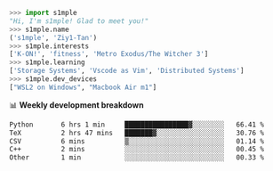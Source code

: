 ```python
>>> import s1mple
"Hi, I'm s1mple! Glad to meet you!"
>>> s1mple.name
('s1mple', 'Ziy1-Tan')
>>> s1mple.interests
['K-ON!', 'fitness', 'Metro Exodus/The Witcher 3']
>>> s1mple.learning
['Storage Systems', 'Vscode as Vim', 'Distributed Systems']
>>> s1mple.dev_devices
["WSL2 on Windows", "Macbook Air m1"]
```
📊 **Weekly development breakdown**
<!--START_SECTION:waka-->

```txt
Python       6 hrs 1 min     ████████████████▓░░░░░░░░   66.41 %
TeX          2 hrs 47 mins   ███████▓░░░░░░░░░░░░░░░░░   30.76 %
CSV          6 mins          ▒░░░░░░░░░░░░░░░░░░░░░░░░   01.14 %
C++          2 mins          ░░░░░░░░░░░░░░░░░░░░░░░░░   00.45 %
Other        1 min           ░░░░░░░░░░░░░░░░░░░░░░░░░   00.33 %
```

<!--END_SECTION:waka-->
